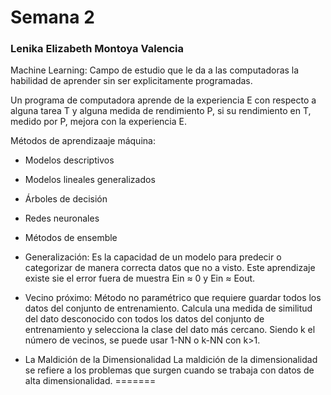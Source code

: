 # Semana 2
### Lenika Elizabeth Montoya Valencia

Machine Learning:
Campo de estudio que le da a las computadoras la habilidad de aprender sin ser explicitamente programadas.

Un programa de computadora aprende de la experiencia E con respecto a alguna tarea T y alguna medida de rendimiento P, si su rendimiento en T, medido por P, mejora con la experiencia E.

Métodos de aprendizaaje máquina:
* Modelos descriptivos
* Modelos lineales generalizados
* Árboles de decisión
* Redes neuronales
* Métodos de ensemble

* Generalización:
Es la capacidad de un modelo para predecir o categorizar de manera correcta datos que no a visto. Este aprendizaje existe sie el error fuera de muestra Ein ≈ 0  y Ein ≈ Eout.

* Vecino próximo:
Método no paramétrico que requiere guardar todos los datos del conjunto de entrenamiento. Calcula una medida de similitud del dato desconocido con todos los datos del conjunto de entrenamiento y selecciona la clase del dato más cercano. Siendo k el número de vecinos, se puede usar 1-NN o k-NN con k>1.
* La Maldición de la Dimensionalidad
La maldición de la dimensionalidad se refiere a los problemas que surgen cuando se trabaja con datos de alta dimensionalidad.
=======